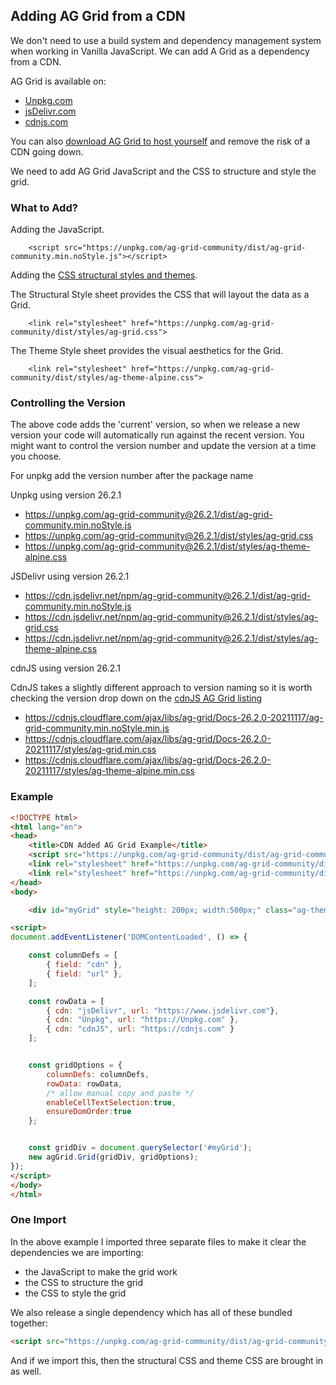 ## Adding AG Grid from a CDN

We don't need to use a build system and dependency management system when working in Vanilla JavaScript. We can add A Grid as a dependency from a CDN.

AG Grid is available on:


- [Unpkg.com](https://unpkg.com/ag-grid-community/)
- [jsDelivr.com](https://www.jsdelivr.com/package/npm/ag-grid-community)
- [cdnjs.com](https://cdnjs.com/libraries/ag-grid)

You can also [download AG Grid to host yourself](https://ag-grid.com/javascript-data-grid/download/) and remove the risk of a CDN going down.

We need to add AG Grid JavaScript and the CSS to structure and style the grid.


### What to Add?


Adding the JavaScript.

```
    <script src="https://unpkg.com/ag-grid-community/dist/ag-grid-community.min.noStyle.js"></script>
```    

Adding the [CSS structural styles and themes](https://ag-grid.com/javascript-data-grid/themes-provided/#cdn).

The Structural Style sheet provides the CSS that will layout the data as a Grid.

```
    <link rel="stylesheet" href="https://unpkg.com/ag-grid-community/dist/styles/ag-grid.css">
```    

The Theme Style sheet provides the visual aesthetics for the Grid.

```
    <link rel="stylesheet" href="https://unpkg.com/ag-grid-community/dist/styles/ag-theme-alpine.css">
```    


### Controlling the Version

The above code adds the 'current' version, so when we release a new version your code will automatically run against the recent version. You might want to control the version number and update the version at a time you choose.

For unpkg add the version number after the package name

Unpkg using version 26.2.1

- https://unpkg.com/ag-grid-community@26.2.1/dist/ag-grid-community.min.noStyle.js
- https://unpkg.com/ag-grid-community@26.2.1/dist/styles/ag-grid.css
- https://unpkg.com/ag-grid-community@26.2.1/dist/styles/ag-theme-alpine.css


JSDelivr using version 26.2.1

- https://cdn.jsdelivr.net/npm/ag-grid-community@26.2.1/dist/ag-grid-community.min.noStyle.js
- https://cdn.jsdelivr.net/npm/ag-grid-community@26.2.1/dist/styles/ag-grid.css
- https://cdn.jsdelivr.net/npm/ag-grid-community@26.2.1/dist/styles/ag-theme-alpine.css

cdnJS using version 26.2.1

CdnJS takes a slightly different approach to version naming so it is worth checking the version drop down on the [cdnJS AG Grid listing](https://cdnjs.com/libraries/ag-grid)

- https://cdnjs.cloudflare.com/ajax/libs/ag-grid/Docs-26.2.0-20211117/ag-grid-community.min.noStyle.min.js
- https://cdnjs.cloudflare.com/ajax/libs/ag-grid/Docs-26.2.0-20211117/styles/ag-grid.min.css
- https://cdnjs.cloudflare.com/ajax/libs/ag-grid/Docs-26.2.0-20211117/styles/ag-theme-alpine.min.css


### Example

```html
<!DOCTYPE html>
<html lang="en">
<head>
    <title>CDN Added AG Grid Example</title>
    <script src="https://unpkg.com/ag-grid-community/dist/ag-grid-community.min.nostyle.js"></script>
    <link rel="stylesheet" href="https://unpkg.com/ag-grid-community/dist/styles/ag-grid.css">
    <link rel="stylesheet" href="https://unpkg.com/ag-grid-community/dist/styles/ag-theme-alpine.css">
</head>
<body>

    <div id="myGrid" style="height: 200px; width:500px;" class="ag-theme-alpine"></div>

<script>
document.addEventListener('DOMContentLoaded', () => {

    const columnDefs = [
        { field: "cdn" },
        { field: "url" },
    ];

    const rowData = [
        { cdn: "jsDelivr", url: "https://www.jsdelivr.com"},
        { cdn: "Unpkg", url: "https://Unpkg.com" },
        { cdn: "cdnJS", url: "https://cdnjs.com" }
    ];


    const gridOptions = {
        columnDefs: columnDefs,
        rowData: rowData,
        /* allow manual copy and paste */
        enableCellTextSelection:true,
        ensureDomOrder:true
    };


    const gridDiv = document.querySelector('#myGrid');
    new agGrid.Grid(gridDiv, gridOptions);
});
</script>
</body>
</html>
```

### One Import

In the above example I imported three separate files to make it clear the dependencies we are importing:

- the JavaScript to make the grid work
- the CSS to structure the grid
- the CSS to style the grid

We also release a single dependency which has all of these bundled together:

```html
<script src="https://unpkg.com/ag-grid-community/dist/ag-grid-community.min.js"></script>
```

And if we import this, then the structural CSS and theme CSS are brought in as well.